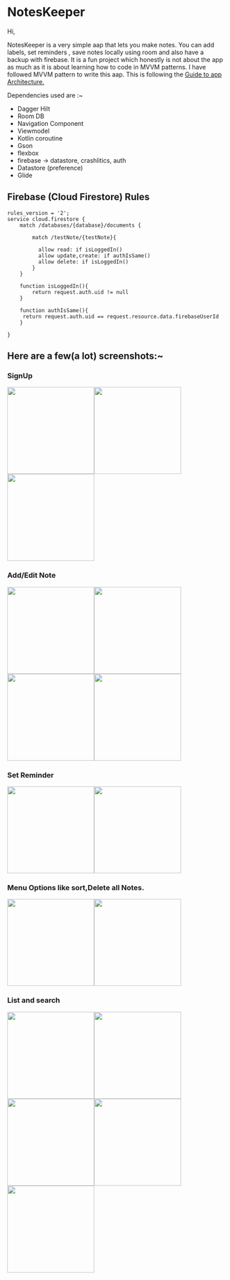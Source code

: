 # NotesKeeper

Hi,<p>
NotesKeeper is a very simple aap that lets you make notes. You can add labels, set reminders , save notes locally using room and also have a backup with firebase.
It is a fun project which honestly is not about the app as much as it is about learning how to code in MVVM patterns.
I have followed MVVM pattern to write this aap. This is following the <a href="https://developer.android.com/jetpack/guide" >Guide to app Architecture.</a><p>
Dependencies used are :~

  - Dagger Hilt
  - Room DB
  - Navigation Component
  - Viewmodel
  - Kotlin coroutine
  - Gson
  - flexbox
  - firebase -> datastore, crashlitics, auth
  - Datastore (preference)
  - Glide
## Firebase (Cloud Firestore) Rules
```
rules_version = '2';
service cloud.firestore {
    match /databases/{database}/documents {
    
        match /testNote/{testNote}{
        
          allow read: if isLoggedIn()
          allow update,create: if authIsSame()
          allow delete: if isLoggedIn()          
        }
    }
    
    function isLoggedIn(){
    	return request.auth.uid != null
    }
    
    function authIsSame(){
     return request.auth.uid == request.resource.data.firebaseUserId
    }
    
} 
```
## Here are a few(a lot) screenshots:~<p>
  
### SignUp
<img src=/screenshots/notesKeeper1.jpg width=200 /><img src=/screenshots/notesKeeper3.jpg width=200 /><img src=/screenshots/notesKeeper4.jpg width=200 />
  
### Add/Edit Note
<img src=/screenshots/notesKeeper5.jpg width=200 /><img src=/screenshots/notesKeeper8.jpg width=200 /><img src=/screenshots/notesKeeper10.jpg width=200 /><img src=/screenshots/notesKeeper13.jpg width=200 />

### Set Reminder
<img src=/screenshots/notesKeeper7.jpg width=200 /><img src=/screenshots/notesKeeper9.jpg width=200 />
### Menu Options like sort,Delete all Notes.
<img src=/screenshots/notesKeeper11.jpg width=200 /><img src=/screenshots/notesKeeper12.jpg width=200 />

### List and search
 <img src=/screenshots/notesKeeper2.jpg width=200 /><img src=/screenshots/notesKeeper14.jpg width=200 /><img src=/screenshots/notesKeeper15.jpg width=200 /><img src=/screenshots/notesKeeper16.jpg width=200 /><img src=/screenshots/notesKeeper6.jpg width=200 />
